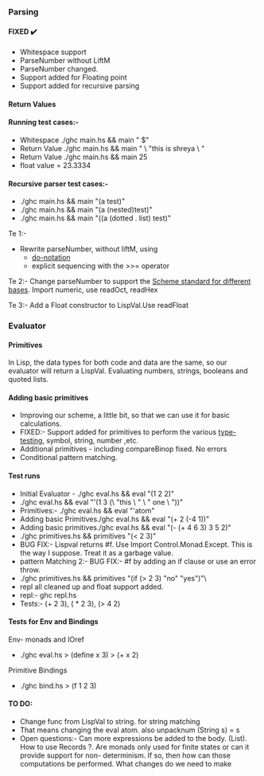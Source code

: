 ### Parsing
#### FIXED :heavy_check_mark:
- Whitespace support
- ParseNumber without LiftM
- ParseNumber changed.
- Support added for Floating point
- Support added for recursive parsing

#### Return Values

#### Running test cases:-


- Whitespace ./ghc main.hs && main " $"
- Return Value ./ghc main.hs && main " \ "this is shreya \ "
- Return Value ./ghc main.hs && main 25
- float value = 23.3334

#### Recursive parser test cases:-

- ./ghc main.hs && main "(a test)"
- ./ghc main.hs && main "(a (nested)test)"
- ./ghc main.hs && main "((a (dotted . list) test)"

Te 1:- 
- Rewrite parseNumber, without liftM, using
  - [do-notation](http://www.haskell.org/haskellwiki/all_about_monads#Do_notation)
  - explicit sequencing with the >>= operator 

Te 2:- Change parseNumber to support the [Scheme standard for different bases](http://www.schemers.org/Documents/Standards/R5RS/HTML/r5rs-Z-H-9.html#%_sec_6.2.4). Import numeric, use readOct, readHex

Te 3:- Add a Float constructor to LispVal.Use readFloat


### Evaluator

#### Primitives

In Lisp, the data types for both code and data are the same, so our evaluator will return a LispVal. Evaluating numbers, strings, booleans and quoted lists.

#### Adding basic primitives

- Improving our scheme, a little bit, so that we can use it for basic calculations.
- FIXED:- Support added for primitives to perform the various [type-testing](http://www.schemers.org/Documents/Standards/R5RS/HTML/r5rs-Z-H-9.html#%_sec_6.3), symbol, string, number ,etc.
- Additional primitives - including compareBinop fixed. No errors
- Conditional pattern matching.

#### Test runs

- Initial Evaluator - ./ghc eval.hs && eval "(1 2 2)"
- ./ghc eval.hs && eval "'(1 3 (\ "this \ "  \ " one \ "))"
- Primitives:- ./ghc eval.hs && eval "'atom"
- Adding basic Primitives./ghc eval.hs && eval "(+ 2 (-4 1))"
- Adding basic primitives./ghc eval.hs && eval "(- (+ 4 6 3) 3 5 2)"
- ./ghc primitives.hs && primitives "(< 2 3)"
- BUG FIX:- Lispval returns #f. Use Import Control.Monad.Except. This is the way I suppose. Treat it as a garbage value.
- pattern Matching 2:- BUG FIX:- #f by adding an if clause or use an error throw.
- ./ghc primitives.hs && primitives "(if (> 2 3) \"no\" \"yes\")"\
- repl all cleaned up and float support added.
- repl:- ghc repl.hs
- Tests:- (+ 2 3), ( * 2 3), (> 4 2)


#### Tests for Env and Bindings

Env- monads and IOref
- ./ghc eval.hs > (define x 3) > (+ x 2)

Primitive Bindings
- ./ghc bind.hs > (f 1 2 3)


#### TO DO:

- Change func from LispVal to string. for string matching
- That means changing the eval atom. also unpacknum (String s) = s
- Open questions:- Can more expressions be added to the body. (List). How to use Records ?. Are monads only used for finite states or can it provide support for non- determinism. If so, then how can those computations be performed. What changes do we need to make
